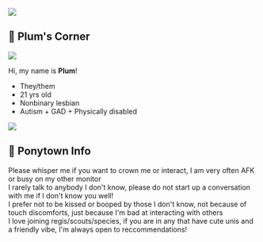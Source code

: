 ![](https://i.imgur.com/S1Rve3R.png)

## 🍃 Plum's Corner

![](https://komarev.com/ghpvc/?username=SugarpIums&color=green)

Hi, my name is **Plum**!
* They/them
* 21 yrs old
* Nonbinary lesbian
* Autism + GAD + Physically disabled

![](https://i.imgur.com/CnjuNqB.png)

## 🍃 Ponytown Info

Please whisper me if you want to crown me or interact, I am very often AFK or busy on my other monitor  
I rarely talk to anybody I don't know, please do not start up a conversation with me if I don't know you well!  
I prefer not to be kissed or booped by those I don't know, not because of touch discomforts, just because I'm bad at interacting with others  
I love joining regis/scouts/species, if you are in any that have cute unis and a friendly vibe, I'm always open to reccommendations!  
